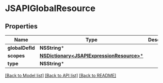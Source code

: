 # JSAPIGlobalResource

## Properties
Name | Type | Description | Notes
------------ | ------------- | ------------- | -------------
**globalDefId** | **NSString*** |  | [optional] 
**scopes** | [**NSDictionary&lt;JSAPIExpressionResource&gt;***](JSAPIExpressionResource.md) |  | [optional] 
**type** | **NSString*** |  | [optional] 

[[Back to Model list]](../README.md#documentation-for-models) [[Back to API list]](../README.md#documentation-for-api-endpoints) [[Back to README]](../README.md)


